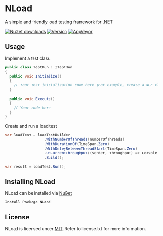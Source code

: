 # NLoad
A simple and friendly load testing framework for .NET

[![NuGet downloads](https://img.shields.io/nuget/dt/NLoad.svg)](https://www.nuget.org/packages/NLoad)
[![Version](https://img.shields.io/nuget/v/NLoad.svg)](https://www.nuget.org/packages/NLoad) 
[![AppVeyor](https://img.shields.io/appveyor/ci/AlonAmsalem/nload/master.svg)](https://ci.appveyor.com/project/AlonAmsalem/nload/branch/master)

## Usage

Implement a test class

```csharp
public class TestRun : ITestRun
{
  public void Initialize()
  {
    // Your test initialization code here (For example, create a WCF client)
  }
  
  public void Execute()
  {
    // Your code here
  }
}
```
Create and run a load test
```csharp
var loadTest = loadTestBuilder
                  .WithNumberOfThreads(numberOfThreads)
                  .WithDurationOf(TimeSpan.Zero)
                  .WithDeleyBetweenThreadStart(TimeSpan.Zero)
                  .OnCurrentThroughput((sender, throughput) => Console.WriteLine(throughput))
                  .Build();

var result = loadTest.Run();
```

## Installing NLoad
NLoad can be installed via [NuGet](http://www.nuget.org/packages/NLoad)
```
Install-Package NLoad
```

## License
NLoad is licensed under [MIT](http://www.opensource.org/licenses/mit-license.php "Read more about the MIT license form"). Refer to license.txt for more information.
